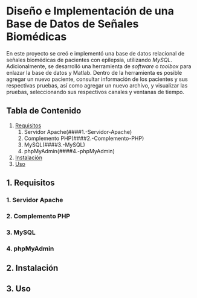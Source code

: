 # Diseño e Implementación de una Base de Datos de Señales Biomédicas

En este proyecto se creó e implementó una base de datos relacional de señales biomédicas de pacientes con epilepsia, utilizando *MySQL*. Adicionalmente, se desarrolló una herramienta de *software* o *toolbox* para enlazar la base de datos y Matlab. Dentro de la herramienta es posible agregar un nuevo paciente, consultar información de los pacientes y sus respectivas pruebas, así como agregar un nuevo archivo, y visualizar las pruebas, seleccionando sus respectivos canales y ventanas de tiempo.

## Tabla de Contenido
1. [Requisitos](##1.-Requisitos)
    1. Servidor Apache(####1.-Servidor-Apache)
    2. Complemento PHP(####2.-Complemento-PHP)
    3. MySQL(####3.-MySQL)
    4. phpMyAdmin(####4.-phpMyAdmin)
2. [Instalación](##Instalación)
3. [Uso](##Uso)

## 1. Requisitos
###     1. Servidor Apache
###     2. Complemento PHP
###     3. MySQL
###     4. phpMyAdmin

## 2. Instalación

## 3. Uso

